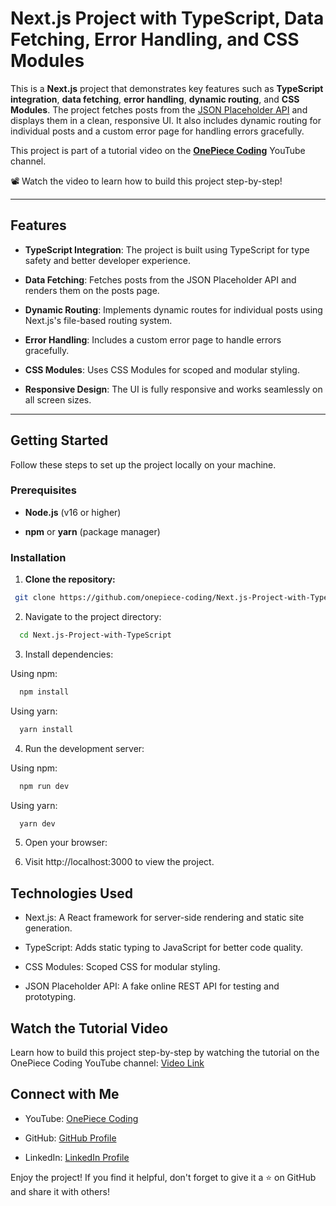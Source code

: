 # Next.js Project with TypeScript, Data Fetching, Error Handling, and CSS Modules

This is a **Next.js** project that demonstrates key features such as **TypeScript integration**, **data fetching**, **error handling**, **dynamic routing**, and **CSS Modules**. The project fetches posts from the [JSON Placeholder API](https://jsonplaceholder.typicode.com/) and displays them in a clean, responsive UI. It also includes dynamic routing for individual posts and a custom error page for handling errors gracefully.

This project is part of a tutorial video on the [**OnePiece Coding**](https://www.youtube.com/@OnePieceCoding) YouTube channel. 

📽️ Watch the video to learn how to build this project step-by-step!

---

## Features

- **TypeScript Integration**: The project is built using TypeScript for type safety and better developer experience.
  
- **Data Fetching**: Fetches posts from the JSON Placeholder API and renders them on the posts page.
  
- **Dynamic Routing**: Implements dynamic routes for individual posts using Next.js's file-based routing system.
  
- **Error Handling**: Includes a custom error page to handle errors gracefully.
  
- **CSS Modules**: Uses CSS Modules for scoped and modular styling.
  
- **Responsive Design**: The UI is fully responsive and works seamlessly on all screen sizes.

---

## Getting Started

Follow these steps to set up the project locally on your machine.

### Prerequisites

- **Node.js** (v16 or higher)
  
- **npm** or **yarn** (package manager)

### Installation

1. **Clone the repository:**

  ```bash
   git clone https://github.com/onepiece-coding/Next.js-Project-with-TypeScript.git
  ```

2. Navigate to the project directory:

  ```bash
    cd Next.js-Project-with-TypeScript
  ```

3. Install dependencies:

Using npm:

    
  ```bash
    npm install
  ```
    
Using yarn:
  
  ```bash
    yarn install
  ```
    
4. Run the development server:

Using npm:

  ```bash
    npm run dev
  ```
    
Using yarn:

  ```bash
    yarn dev
  ```
    
5. Open your browser:

6. Visit http://localhost:3000 to view the project.

## Technologies Used

- Next.js: A React framework for server-side rendering and static site generation.

- TypeScript: Adds static typing to JavaScript for better code quality.

- CSS Modules: Scoped CSS for modular styling.

- JSON Placeholder API: A fake online REST API for testing and prototyping.

## Watch the Tutorial Video

Learn how to build this project step-by-step by watching the tutorial on the OnePiece Coding YouTube channel: [Video Link]()

## Connect with Me

- YouTube: [OnePiece Coding]()

- GitHub: [GitHub Profile]()

- LinkedIn: [LinkedIn Profile]()

Enjoy the project! If you find it helpful, don't forget to give it a ⭐️ on GitHub and share it with others!
